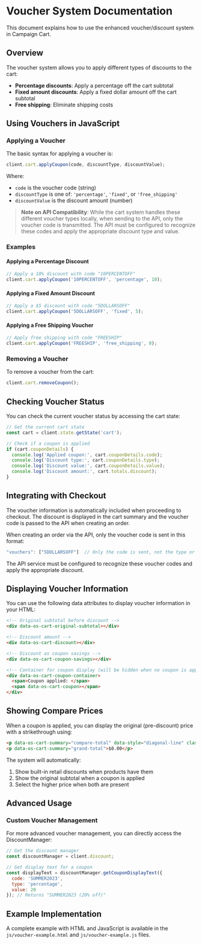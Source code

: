 # Voucher System Documentation

This document explains how to use the enhanced voucher/discount system in Campaign Cart.

## Overview

The voucher system allows you to apply different types of discounts to the cart:

- **Percentage discounts**: Apply a percentage off the cart subtotal
- **Fixed amount discounts**: Apply a fixed dollar amount off the cart subtotal
- **Free shipping**: Eliminate shipping costs

## Using Vouchers in JavaScript

### Applying a Voucher

The basic syntax for applying a voucher is:

```javascript
client.cart.applyCoupon(code, discountType, discountValue);
```

Where:
- `code` is the voucher code (string)
- `discountType` is one of: `'percentage'`, `'fixed'`, or `'free_shipping'`
- `discountValue` is the discount amount (number)

> **Note on API Compatibility**: While the cart system handles these different voucher types locally, when sending to the API, only the voucher code is transmitted. The API must be configured to recognize these codes and apply the appropriate discount type and value.

### Examples

#### Applying a Percentage Discount

```javascript
// Apply a 10% discount with code "10PERCENTOFF"
client.cart.applyCoupon('10PERCENTOFF', 'percentage', 10);
```

#### Applying a Fixed Amount Discount

```javascript
// Apply a $5 discount with code "5DOLLARSOFF"
client.cart.applyCoupon('5DOLLARSOFF', 'fixed', 5);
```

#### Applying a Free Shipping Voucher

```javascript
// Apply free shipping with code "FREESHIP"
client.cart.applyCoupon('FREESHIP', 'free_shipping', 0);
```

### Removing a Voucher

To remove a voucher from the cart:

```javascript
client.cart.removeCoupon();
```

## Checking Voucher Status

You can check the current voucher status by accessing the cart state:

```javascript
// Get the current cart state
const cart = client.state.getState('cart');

// Check if a coupon is applied
if (cart.couponDetails) {
  console.log('Applied coupon:', cart.couponDetails.code);
  console.log('Discount type:', cart.couponDetails.type);
  console.log('Discount value:', cart.couponDetails.value);
  console.log('Discount amount:', cart.totals.discount);
}
```

## Integrating with Checkout

The voucher information is automatically included when proceeding to checkout. The discount is displayed in the cart summary and the voucher code is passed to the API when creating an order.

When creating an order via the API, only the voucher code is sent in this format:

```javascript
"vouchers": ["5DOLLARSOFF"]  // Only the code is sent, not the type or value
```

The API service must be configured to recognize these voucher codes and apply the appropriate discount.

## Displaying Voucher Information

You can use the following data attributes to display voucher information in your HTML:

```html
<!-- Original subtotal before discount -->
<div data-os-cart-original-subtotal></div>

<!-- Discount amount -->
<div data-os-cart-discount></div>

<!-- Discount as coupon savings -->
<div data-os-cart-coupon-savings></div>

<!-- Container for coupon display (will be hidden when no coupon is applied) -->
<div data-os-cart-coupon-container>
  <span>Coupon applied: </span>
  <span data-os-cart-coupon></span>
</div>
```

## Showing Compare Prices

When a coupon is applied, you can display the original (pre-discount) price with a strikethrough using:

```html
<p data-os-cart-summary="compare-total" data-style="diagonal-line" class="diagonal-strike hide">$0.00</p>
<p data-os-cart-summary="grand-total">$0.00</p>
```

The system will automatically:
1. Show built-in retail discounts when products have them
2. Show the original subtotal when a coupon is applied
3. Select the higher price when both are present

## Advanced Usage

### Custom Voucher Management

For more advanced voucher management, you can directly access the DiscountManager:

```javascript
// Get the discount manager
const discountManager = client.discount;

// Get display text for a coupon
const displayText = discountManager.getCouponDisplayText({
  code: 'SUMMER2023',
  type: 'percentage',
  value: 20
}); // Returns "SUMMER2023 (20% off)"
```

## Example Implementation

A complete example with HTML and JavaScript is available in the `js/voucher-example.html` and `js/voucher-example.js` files. 